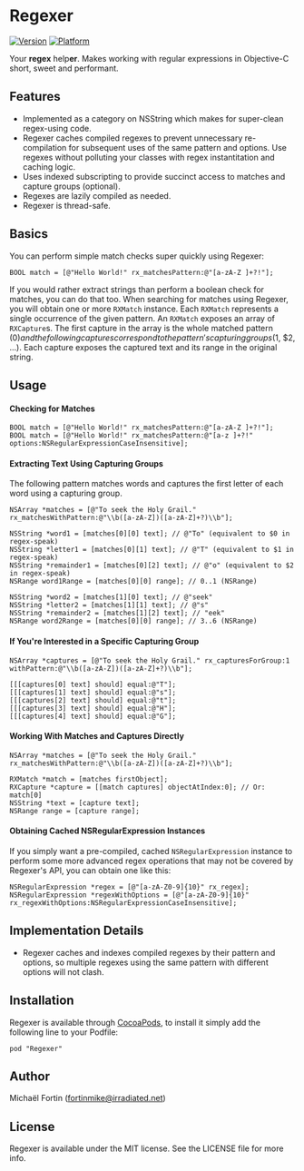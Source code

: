# Regexer

[![Version](http://cocoapod-badges.herokuapp.com/v/Regexer/badge.png)](http://cocoadocs.org/docsets/Regexer)
[![Platform](http://cocoapod-badges.herokuapp.com/p/Regexer/badge.png)](http://cocoadocs.org/docsets/Regexer)

Your **regex** help**er**. Makes working with regular expressions in Objective-C short, sweet and performant.

## Features

- Implemented as a category on NSString which makes for super-clean regex-using code.
- Regexer caches compiled regexes to prevent unnecessary re-compilation for subsequent uses of the same pattern and options. Use regexes without polluting your classes with regex instantitation and caching logic.
- Uses indexed subscripting to provide succinct access to matches and capture groups (optional).
- Regexes are lazily compiled as needed.
- Regexer is thread-safe.

## Basics

You can perform simple match checks super quickly using Regexer:

	BOOL match = [@"Hello World!" rx_matchesPattern:@"[a-zA-Z ]+?!"];

If you would rather extract strings than perform a boolean check for matches, you can do that too. When searching for matches using Regexer, you will obtain one or more `RXMatch` instance. Each `RXMatch` represents a single occurrence of the given pattern. An `RXMatch` exposes an array of `RXCapture`s. The first capture in the array is the whole matched pattern ($0) and the following captures correspond to the pattern's capturing groups ($1, $2, ...). Each capture exposes the captured text and its range in the original string.

## Usage

#### Checking for Matches

	BOOL match = [@"Hello World!" rx_matchesPattern:@"[a-zA-Z ]+?!"];
	BOOL match = [@"Hello World!" rx_matchesPattern:@"[a-z ]+?!" options:NSRegularExpressionCaseInsensitive];

#### Extracting Text Using Capturing Groups

The following pattern matches words and captures the first letter of each word using a capturing group.

	NSArray *matches = [@"To seek the Holy Grail." rx_matchesWithPattern:@"\\b([a-zA-Z])([a-zA-Z]+?)\\b"];
	
	NSString *word1 = [matches[0][0] text]; // @"To" (equivalent to $0 in regex-speak)
	NSString *letter1 = [matches[0][1] text]; // @"T" (equivalent to $1 in regex-speak)
	NSString *remainder1 = [matches[0][2] text]; // @"o" (equivalent to $2 in regex-speak)
	NSRange word1Range = [matches[0][0] range]; // 0..1 (NSRange)
	
	NSString *word2 = [matches[1][0] text]; // @"seek"
	NSString *letter2 = [matches[1][1] text]; // @"s"
	NSString *remainder2 = [matches[1][2] text]; // "eek"
	NSRange word2Range = [matches[0][0] range]; // 3..6 (NSRange)

#### If You're Interested in a Specific Capturing Group

	NSArray *captures = [@"To seek the Holy Grail." rx_capturesForGroup:1 withPattern:@"\\b([a-zA-Z])([a-zA-Z]+?)\\b"];
			
	[[[captures[0] text] should] equal:@"T"];
	[[[captures[1] text] should] equal:@"s"];
	[[[captures[2] text] should] equal:@"t"];
	[[[captures[3] text] should] equal:@"H"];
	[[[captures[4] text] should] equal:@"G"];

#### Working With Matches and Captures Directly

	NSArray *matches = [@"To seek the Holy Grail." rx_matchesWithPattern:@"\\b([a-zA-Z])([a-zA-Z]+?)\\b"];
	
	RXMatch *match = [matches firstObject];
	RXCapture *capture = [[match captures] objectAtIndex:0]; // Or: match[0]
	NSString *text = [capture text];
	NSRange range = [capture range];

#### Obtaining Cached NSRegularExpression Instances

If you simply want a pre-compiled, cached `NSRegularExpression` instance to perform some more advanced regex operations that may not be covered by Regexer's API, you can obtain one like this:

	NSRegularExpression *regex = [@"[a-zA-Z0-9]{10}" rx_regex];
	NSRegularExpression *regexWithOptions = [@"[a-zA-Z0-9]{10}" rx_regexWithOptions:NSRegularExpressionCaseInsensitive];

## Implementation Details

- Regexer caches and indexes compiled regexes by their pattern and options, so multiple regexes using the same pattern with different options will not clash.

## Installation

Regexer is available through [CocoaPods](http://cocoapods.org), to install
it simply add the following line to your Podfile:

    pod "Regexer"

## Author

Michaël Fortin (fortinmike@irradiated.net)

## License

Regexer is available under the MIT license. See the LICENSE file for more info.

